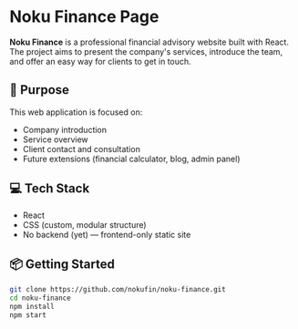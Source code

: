 # Noku Finance Page

**Noku Finance** is a professional financial advisory website built with React. The project aims to present the company's services, introduce the team, and offer an easy way for clients to get in touch.

## 🧾 Purpose

This web application is focused on:

- Company introduction
- Service overview
- Client contact and consultation
- Future extensions (financial calculator, blog, admin panel)

## 💻 Tech Stack

- React
- CSS (custom, modular structure)
- No backend (yet) — frontend-only static site

## 📦 Getting Started

```bash
git clone https://github.com/nokufin/noku-finance.git
cd noku-finance
npm install
npm start
